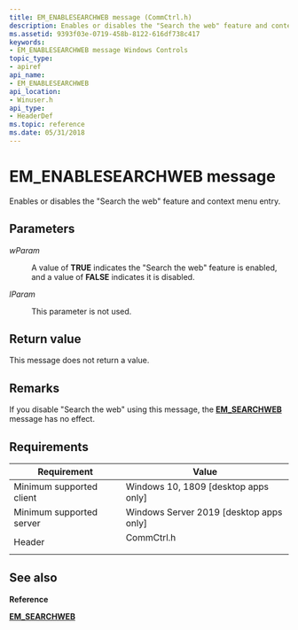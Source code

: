```yaml
---
title: EM_ENABLESEARCHWEB message (CommCtrl.h)
description: Enables or disables the "Search the web" feature and context menu entry.
ms.assetid: 9393f03e-0719-458b-8122-616df738c417
keywords:
- EM_ENABLESEARCHWEB message Windows Controls
topic_type:
- apiref
api_name:
- EM_ENABLESEARCHWEB
api_location:
- Winuser.h
api_type:
- HeaderDef
ms.topic: reference
ms.date: 05/31/2018
---
```


# EM\_ENABLESEARCHWEB message

Enables or disables the "Search the web" feature and context menu entry.

## Parameters

<dl> <dt>

*wParam* 
</dt> <dd>

A value of **TRUE** indicates the "Search the web" feature is enabled, and a value of **FALSE** indicates it is disabled.

</dd> <dt>

*lParam* 
</dt> <dd>

This parameter is not used.

</dd> </dl>

## Return value

This message does not return a value.

## Remarks

If you disable "Search the web" using this message, the [**EM\_SEARCHWEB**](em-searchweb.md) message has no effect.

## Requirements



| Requirement | Value |
|-------------------------------------|----------------------------------------------------------------------------------------------------------|
| Minimum supported client<br/> | Windows 10, 1809 \[desktop apps only\]<br/>                                                           |
| Minimum supported server<br/> | Windows Server 2019 \[desktop apps only\]<br/>                                                     |
| Header<br/>                   | <dl> <dt>CommCtrl.h</dt> </dl> |



## See also

<dl> <dt>

**Reference**
</dt> <dt>

[**EM\_SEARCHWEB**](em-searchweb.md)
</dt> </dl>

 

 





